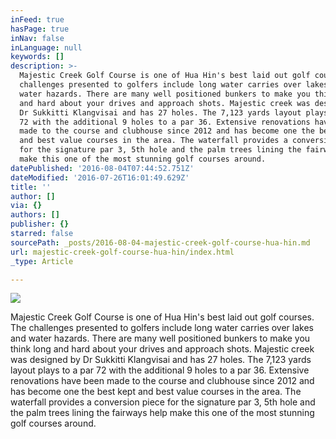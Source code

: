 ```yaml
---
inFeed: true
hasPage: true
inNav: false
inLanguage: null
keywords: []
description: >-
  Majestic Creek Golf Course is one of Hua Hin's best laid out golf courses. The
  challenges presented to golfers include long water carries over lakes and
  water hazards. There are many well positioned bunkers to make you think long
  and hard about your drives and approach shots. Majestic creek was designed by
  Dr Sukkitti Klangvisai and has 27 holes. The 7,123 yards layout plays to a par
  72 with the additional 9 holes to a par 36. Extensive renovations have been
  made to the course and clubhouse since 2012 and has become one the best kept
  and best value courses in the area. The waterfall provides a conversion piece
  for the signature par 3, 5th hole and the palm trees lining the fairways help
  make this one of the most stunning golf courses around.
datePublished: '2016-08-04T07:44:52.751Z'
dateModified: '2016-07-26T16:01:49.629Z'
title: ''
author: []
via: {}
authors: []
publisher: {}
starred: false
sourcePath: _posts/2016-08-04-majestic-creek-golf-course-hua-hin.md
url: majestic-creek-golf-course-hua-hin/index.html
_type: Article

---
```

![](https://the-grid-user-content.s3-us-west-2.amazonaws.com/213dceb6-f834-4a41-b955-294a7004e55b.jpg)

Majestic Creek Golf Course is one of Hua Hin's best laid out golf courses. The challenges presented to golfers include long water carries over lakes and water hazards. There are many well positioned bunkers to make you think long and hard about your drives and approach shots. Majestic creek was designed by Dr Sukkitti Klangvisai and has 27 holes. The 7,123 yards layout plays to a par 72 with the additional 9 holes to a par 36\. Extensive renovations have been made to the course and clubhouse since 2012 and has become one the best kept and best value courses in the area. The waterfall provides a conversion piece for the signature par 3, 5th hole and the palm trees lining the fairways help make this one of the most stunning golf courses around.